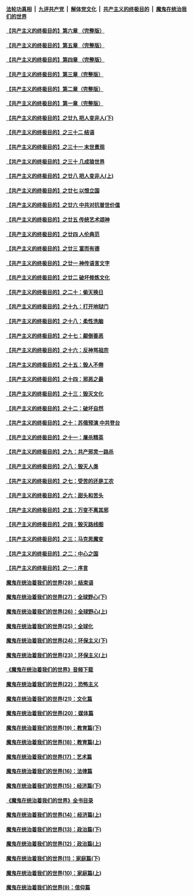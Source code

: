 ####  [法轮功真相](../../../../basic/blob/master/README.md?t=06292302) &nbsp;|&nbsp; [九评共产党](../../../../9ping.md/blob/master/README.md?t=06292302) &nbsp;|&nbsp; [解体党文化](../../../../jtdwh.md/blob/master/README.md?t=06292302)  &nbsp;|&nbsp; [共产主义的终极目的](../../../../gczydzjmd.md/blob/master/README.md?t=06292302) &nbsp;|&nbsp; [魔鬼在统治我们的世界](../../../../mgztzwmdsj.md/blob/master/README.md?t=06292302) 

#### [【共产主义的终极目的】第六章 （完整版）](../pages/nsc422/n11428913.md?t=06292302) 

#### [【共产主义的终极目的】第五章 （完整版）](../pages/nsc422/n11428912.md?t=06292302) 

#### [【共产主义的终极目的】第四章 （完整版）](../pages/nsc422/n11428907.md?t=06292302) 

#### [【共产主义的终极目的】第三章（完整版）](../pages/nsc422/n11428848.md?t=06292302) 

#### [【共产主义的终极目的】第二章（完整版）](../pages/nsc422/n11428831.md?t=06292302) 

#### [【共产主义的终极目的】第一章（完整版）](../pages/nsc422/n11417651.md?t=06292302) 

#### [【共产主义的终极目的】之廿九 把人变非人(下)](../pages/nsc422/n11344140.md?t=06292302) 

#### [【共产主义的终极目的】之三十二 结语](../pages/nsc422/n11360535.md?t=06292302) 

#### [【共产主义的终极目的】之三十一 末世景观](../pages/nsc422/n11351129.md?t=06292302) 

#### [【共产主义的终极目的】之三十 几成狼世界](../pages/nsc422/n11348280.md?t=06292302) 

#### [【共产主义的终极目的】之廿八 把人变非人(上)](../pages/nsc422/n11340492.md?t=06292302) 

#### [【共产主义的终极目的】之廿七 以恨立国](../pages/nsc422/n11336944.md?t=06292302) 

#### [【共产主义的终极目的】之廿六 中共对抗普世价值](../pages/nsc422/n11324785.md?t=06292302) 

#### [【共产主义的终极目的】之廿五 传统艺术颂神](../pages/nsc422/n11296396.md?t=06292302) 

#### [【共产主义的终极目的】之廿四 人伦典范](../pages/nsc422/n11296397.md?t=06292302) 

#### [【共产主义的终极目的】之廿三 富而有德](../pages/nsc422/n11283598.md?t=06292302) 

#### [【共产主义的终极目的】之廿一 神传语言文字](../pages/nsc422/n11263265.md?t=06292302) 

#### [【共产主义的终极目的】之廿二 破坏修炼文化](../pages/nsc422/n11245728.md?t=06292302) 

#### [【共产主义的终极目的】之二十：偷天换日](../pages/nsc422/n11238846.md?t=06292302) 

#### [【共产主义的终极目的】之十九：打开地狱门](../pages/nsc422/n11206376.md?t=06292302) 

#### [【共产主义的终极目的】之十八：柔性洗脑](../pages/nsc422/n11199994.md?t=06292302) 

#### [【共产主义的终极目的】之十七：颠倒善恶](../pages/nsc422/n11179782.md?t=06292302) 

#### [【共产主义的终极目的】之十六：反神骂祖宗](../pages/nsc422/n11166798.md?t=06292302) 

#### [【共产主义的终极目的】之十五：毁人不倦](../pages/nsc422/n11166792.md?t=06292302) 

#### [【共产主义的终极目的】之十四：邪恶之最](../pages/nsc422/n11150249.md?t=06292302) 

#### [【共产主义的终极目的】之十三：毁灭文化](../pages/nsc422/n11135227.md?t=06292302) 

#### [【共产主义的终极目的】之十二：破坏自然](../pages/nsc422/n11135214.md?t=06292302) 

#### [【共产主义的终极目的】之十：苏俄预演 中共登台](../pages/nsc422/n11118424.md?t=06292302) 

#### [【共产主义的终极目的】之十一：屠杀精英](../pages/nsc422/n11118442.md?t=06292302) 

#### [【共产主义的终极目的】之九：共产邪灵一路杀](../pages/nsc422/n11114139.md?t=06292302) 

#### [【共产主义的终极目的】之八：毁灭人类](../pages/nsc422/n11108503.md?t=06292302) 

#### [【共产主义的终极目的】之七：受苦的还是工农](../pages/nsc422/n11101809.md?t=06292302) 

#### [【共产主义的终极目的】之六：甜头和苦头](../pages/nsc422/n11096971.md?t=06292302) 

#### [【共产主义的终极目的】之五：万变不离其邪](../pages/nsc422/n11091285.md?t=06292302) 

#### [【共产主义的终极目的】之四：毁灭路线图](../pages/nsc422/n11086284.md?t=06292302) 

#### [【共产主义的终极目的】之三：马克思魔变](../pages/nsc422/n11061941.md?t=06292302) 

#### [【共产主义的终极目的】之二：中心之国](../pages/nsc422/n11047728.md?t=06292302) 

#### [【共产主义的终极目的】之一：序言](../pages/nsc422/n11086077.md?t=06292302) 

#### [魔鬼在统治着我们的世界(28)：结束语](../pages/nsc422/n10936246.md?t=06292302) 

#### [魔鬼在统治着我们的世界(27)：全球野心(下)](../pages/nsc422/n10928319.md?t=06292302) 

#### [魔鬼在统治着我们的世界(26)：全球野心(上)](../pages/nsc422/n10900318.md?t=06292302) 

#### [魔鬼在统治着我们的世界(25)：全球化](../pages/nsc422/n10788205.md?t=06292302) 

#### [魔鬼在统治着我们的世界(24)：环保主义(下)](../pages/nsc422/n10695307.md?t=06292302) 

#### [魔鬼在统治着我们的世界(23)：环保主义(上)](../pages/nsc422/n10688613.md?t=06292302) 

#### [《魔鬼在统治着我们的世界》音频下载](../pages/nsc422/n10635553.md?t=06292302) 

#### [魔鬼在统治着我们的世界(22)：恐怖主义](../pages/nsc422/n10614727.md?t=06292302) 

#### [魔鬼在统治着我们的世界(21)：文化篇](../pages/nsc422/n10597706.md?t=06292302) 

#### [魔鬼在统治着我们的世界(20)：媒体篇](../pages/nsc422/n10586579.md?t=06292302) 

#### [魔鬼在统治着我们的世界(19)：教育篇(下)](../pages/nsc422/n10564808.md?t=06292302) 

#### [魔鬼在统治着我们的世界(18)：教育篇(上)](../pages/nsc422/n10526970.md?t=06292302) 

#### [魔鬼在统治着我们的世界(17)：艺术篇](../pages/nsc422/n10499093.md?t=06292302) 

#### [魔鬼在统治着我们的世界(16)：法律篇](../pages/nsc422/n10485969.md?t=06292302) 

#### [魔鬼在统治着我们的世界(15)：经济篇(下)](../pages/nsc422/n10469975.md?t=06292302) 

#### [《魔鬼在统治着我们的世界》全书目录](../pages/nsc422/n10464261.md?t=06292302) 

#### [魔鬼在统治着我们的世界(14)：经济篇(上)](../pages/nsc422/n10457370.md?t=06292302) 

#### [魔鬼在统治着我们的世界(13)：政治篇(下)](../pages/nsc422/n10448270.md?t=06292302) 

#### [魔鬼在统治着我们的世界(12)：政治篇(上)](../pages/nsc422/n10444576.md?t=06292302) 

#### [魔鬼在统治着我们的世界(11)：家庭篇(下)](../pages/nsc422/n10440961.md?t=06292302) 

#### [魔鬼在统治着我们的世界(10)：家庭篇(上)](../pages/nsc422/n10435448.md?t=06292302) 

#### [魔鬼在统治着我们的世界(9)：信仰篇](../pages/nsc422/n10432159.md?t=06292302) 

